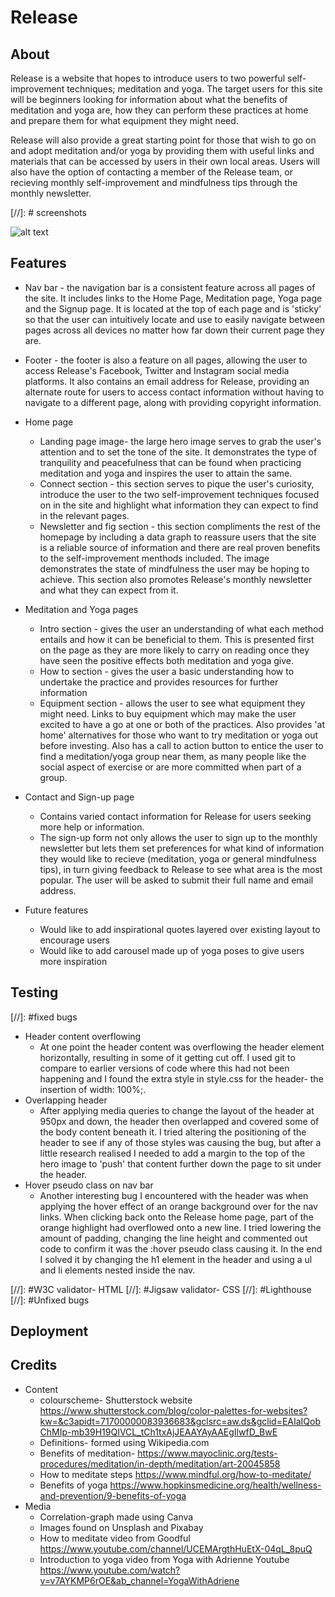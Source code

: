 # Release

##  About
Release is a website that hopes to introduce users to two powerful self-improvement techniques; meditation and yoga. The target users for this site will be beginners looking for information about what the benefits of meditation and yoga are, how they can perform these practices at home and prepare them for what equipment they might need. 

Release will also provide a great starting point for those that wish to go on and adopt meditation and/or yoga by providing them with useful links and materials that can be accessed by users in their own local areas. Users will also have the option of contacting a member of the Release team, or recieving monthly self-improvement and mindfulness tips through the monthly newsletter.

[//]: # screenshots

![alt text](image-file-path.png)


## Features

- Nav bar - the navigation bar is a consistent feature across all pages of the site. It includes links to the Home Page, Meditation page, Yoga page and the Signup page. It is located at the top of each page and is 'sticky' so that the user can intuitively locate and use to easily navigate between pages across all devices no matter how far down their current page they are.
- Footer - the footer is also a feature on all pages, allowing the user to access Release's Facebook, Twitter and Instagram social media platforms. It also contains an email address for Release, providing an alternate route for users to access contact information without having to navigate to a different page, along with providing copyright information.

- Home page
    - Landing page image- the large hero image serves to grab the user's attention and to set the tone of the site. It demonstrates the type of tranquility and peacefulness that can be found when practicing meditation and yoga and inspires the user to attain the same.
    - Connect section - this section serves to pique the user's curiosity, introduce the user to the two self-improvement techniques focused on in the site and highlight what information they can expect to find in the relevant pages.
    - Newsletter and fig section - this section compliments the rest of the homepage by including a data graph to reassure users that the site is a reliable source of information and there are real proven benefits to the self-improvement menthods included. The image demonstrates the state of mindfulness the user may be hoping to achieve. This section also promotes Release's monthly newsletter and what they can expect from it.

- Meditation and Yoga pages
    - Intro section - gives the user an understanding of what each method entails and how it can be beneficial to them. This is presented first on the page as they are more likely to carry on reading once they have seen the positive effects both meditation and yoga give.
    - How to section - gives the user a basic understanding how to undertake the practice and provides resources for further information
    - Equipment section - allows the user to see what equipment they might need. Links to buy equipment which may make the user excited to have a go at one or both of the practices. Also provides 'at home' alternatives for those who want to try meditation or yoga out before investing. Also has a call to action button to entice the user to find a meditation/yoga group near them, as many people like the social aspect of exercise or are more committed when part of a group.

- Contact and Sign-up page
    - Contains varied contact information for Release for users seeking more help or information.
    - The sign-up form not only allows the user to sign up to the monthly newsletter but lets them set preferences for what kind of information they would like to recieve (meditation, yoga or general mindfulness tips), in turn giving feedback to Release to see what area is the most popular. The user will be asked to submit their full name and email address.

- Future features
    - Would like to add inspirational quotes layered over existing layout to encourage users
    - Would like to add carousel made up of yoga poses to give users more inspiration

## Testing

[//]: #fixed bugs

- Header content overflowing
    - At one point the header content was overflowing the header element horizontally, resulting in some of it getting cut off. I used git to compare to earlier versions of code where this had not been happening and I found the extra style in style.css for the header- the insertion of width: 100%;.
- Overlapping header 
    - After applying media queries to change the layout of the header at 950px and down, the header then overlapped and covered some of the body content beneath it. I tried altering the positioning of the header to see if any of those styles was causing the bug, but after a little research realised I needed to add a margin to the top of the hero image to 'push' that content further down the page to sit under the header.
- Hover pseudo class on nav bar
    - Another interesting bug I encountered with the header was when applying the hover effect of an orange background over for the nav links. When clicking back onto the Release home page, part of the orange highlight had overflowed onto a new line. I tried lowering the amount of padding, changing the line height and commented out code to confirm it was the :hover pseudo class causing it. In the end I solved it by changing the h1 element in the header and using a ul and li elements nested inside the nav.


[//]: #W3C validator- HTML
[//]: #Jigsaw validator- CSS
[//]: #Lighthouse
[//]: #Unfixed bugs

## Deployment

## Credits

- Content
    - colourscheme- Shutterstock website https://www.shutterstock.com/blog/color-palettes-for-websites?kw=&c3apidt=71700000083936683&gclsrc=aw.ds&gclid=EAIaIQobChMIp-mb39H19QIVCL_tCh1txAjJEAAYAyAAEgIlwfD_BwE
    - Definitions- formed using Wikipedia.com
    - Benefits of meditation- https://www.mayoclinic.org/tests-procedures/meditation/in-depth/meditation/art-20045858
    - How to meditate steps https://www.mindful.org/how-to-meditate/
    - Benefits of yoga https://www.hopkinsmedicine.org/health/wellness-and-prevention/9-benefits-of-yoga
- Media
    - Correlation-graph made using Canva
    - Images found on Unsplash and Pixabay
    - How to meditate video from Goodful https://www.youtube.com/channel/UCEMArgthHuEtX-04qL_8puQ
    - Introduction to yoga video from Yoga with Adrienne Youtube https://www.youtube.com/watch?v=v7AYKMP6rOE&ab_channel=YogaWithAdriene
